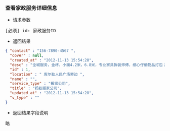 ### 查看家政服务详细信息

* 请求参数
<pre>
[必须] id: 家政服务ID
</pre>

* 返回结果
```json
{ "contact" : "156-7890-4567 ",
  "cover" : null,
  "created_at" : "2012-11-13 15:54:28",
  "desc" : "全城服务，金杯、小面4.2米，6.8米，专业家具拆装师傅，细心仔细物品打包； 服务优势：服务迅速、运输安全 ",
  "id" : 1,
  "location" : " 库尔勒人民广场旁边 ",
  "name" : "",
  "service_type" : "搬家公司",
  "title" : "蚂蚁搬家公司",
  "updated_at" : "2012-11-13 15:54:28",
  "v_type" : ""
}
```

* 返回结果字段说明
<pre>
略
</pre>

